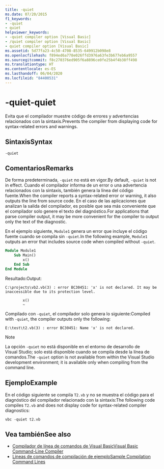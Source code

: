 ```yaml
---
title: -quiet
ms.date: 07/20/2015
f1_keywords:
- -quiet
- quiet
helpviewer_keywords:
- -quiet compiler option [Visual Basic]
- /quiet compiler option [Visual Basic]
- quiet compiler option [Visual Basic]
ms.assetid: 5d77fa23-4c50-4708-8535-649912b098e8
ms.openlocfilehash: f894ed6a778e026ffd3976a63fe3b677eb6a9557
ms.sourcegitcommit: f8c270376ed905f6a8896ce0fe25b4f4b38ff498
ms.translationtype: HT
ms.contentlocale: es-ES
ms.lasthandoff: 06/04/2020
ms.locfileid: "84400531"
---
```

# <a name="-quiet"></a><span data-ttu-id="b9a41-102">-quiet</span><span class="sxs-lookup"><span data-stu-id="b9a41-102">-quiet</span></span>

<span data-ttu-id="b9a41-103">Evita que el compilador muestre código de errores y advertencias relacionados con la sintaxis.</span><span class="sxs-lookup"><span data-stu-id="b9a41-103">Prevents the compiler from displaying code for syntax-related errors and warnings.</span></span>

## <a name="syntax"></a><span data-ttu-id="b9a41-104">Sintaxis</span><span class="sxs-lookup"><span data-stu-id="b9a41-104">Syntax</span></span>

```console
-quiet
```

## <a name="remarks"></a><span data-ttu-id="b9a41-105">Comentarios</span><span class="sxs-lookup"><span data-stu-id="b9a41-105">Remarks</span></span>

<span data-ttu-id="b9a41-106">De forma predeterminada, `-quiet` no está en vigor.</span><span class="sxs-lookup"><span data-stu-id="b9a41-106">By default, `-quiet` is not in effect.</span></span> <span data-ttu-id="b9a41-107">Cuando el compilador informa de un error o una advertencia relacionados con la sintaxis, también genera la línea del código fuente.</span><span class="sxs-lookup"><span data-stu-id="b9a41-107">When the compiler reports a syntax-related error or warning, it also outputs the line from source code.</span></span> <span data-ttu-id="b9a41-108">En el caso de las aplicaciones que analizan la salida del compilador, es posible que sea más conveniente que el compilador solo genere el texto del diagnóstico.</span><span class="sxs-lookup"><span data-stu-id="b9a41-108">For applications that parse compiler output, it may be more convenient for the compiler to output only the text of the diagnostic.</span></span>

<span data-ttu-id="b9a41-109">En el ejemplo siguiente, `Module1` genera un error que incluye el código fuente cuando se compila sin `-quiet`.</span><span class="sxs-lookup"><span data-stu-id="b9a41-109">In the following example, `Module1` outputs an error that includes source code when compiled without `-quiet`.</span></span>

```vb
Module Module1
    Sub Main()
        x()
    End Sub
End Module
```

<span data-ttu-id="b9a41-110">Resultado:</span><span class="sxs-lookup"><span data-stu-id="b9a41-110">Output:</span></span>

```console
C:\projects\vb2.vb(3) : error BC30451: 'x' is not declared. It may be inaccessible due to its protection level.

        x()
        ~
```

<span data-ttu-id="b9a41-111">Compilado con `-quiet`, el compilador solo genera lo siguiente:</span><span class="sxs-lookup"><span data-stu-id="b9a41-111">Compiled with `-quiet`, the compiler outputs only the following:</span></span>

```console
E:\test\t2.vb(3) : error BC30451: Name 'x' is not declared.
```

> [!NOTE]
> <span data-ttu-id="b9a41-112">La opción `-quiet` no está disponible en el entorno de desarrollo de Visual Studio; solo está disponible cuando se compila desde la línea de comandos.</span><span class="sxs-lookup"><span data-stu-id="b9a41-112">The `-quiet` option is not available from within the Visual Studio development environment; it is available only when compiling from the command line.</span></span>

## <a name="example"></a><span data-ttu-id="b9a41-113">Ejemplo</span><span class="sxs-lookup"><span data-stu-id="b9a41-113">Example</span></span>

<span data-ttu-id="b9a41-114">En el código siguiente se compila `T2.vb` y no se muestra el código para el diagnóstico del compilador relacionado con la sintaxis:</span><span class="sxs-lookup"><span data-stu-id="b9a41-114">The following code compiles `T2.vb` and does not display code for syntax-related compiler diagnostics:</span></span>

```console
vbc -quiet t2.vb
```

## <a name="see-also"></a><span data-ttu-id="b9a41-115">Vea también</span><span class="sxs-lookup"><span data-stu-id="b9a41-115">See also</span></span>

- [<span data-ttu-id="b9a41-116">Compilador de línea de comandos de Visual Basic</span><span class="sxs-lookup"><span data-stu-id="b9a41-116">Visual Basic Command-Line Compiler</span></span>](index.md)
- [<span data-ttu-id="b9a41-117">Líneas de comandos de compilación de ejemplo</span><span class="sxs-lookup"><span data-stu-id="b9a41-117">Sample Compilation Command Lines</span></span>](sample-compilation-command-lines.md)
